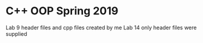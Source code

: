 # C++ OOP Spring 2019
Lab 9 header files and cpp files created by me
Lab 14 only header files were supplied
